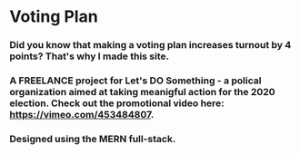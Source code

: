 # Voting Plan

### Did you know that making a voting plan increases turnout by 4 points? That's why I made this site.

### A FREELANCE project for Let's DO Something - a polical organization aimed at taking meanigful action for the 2020 election. Check out the promotional video here: https://vimeo.com/453484807. 

### Designed using the MERN full-stack. 
